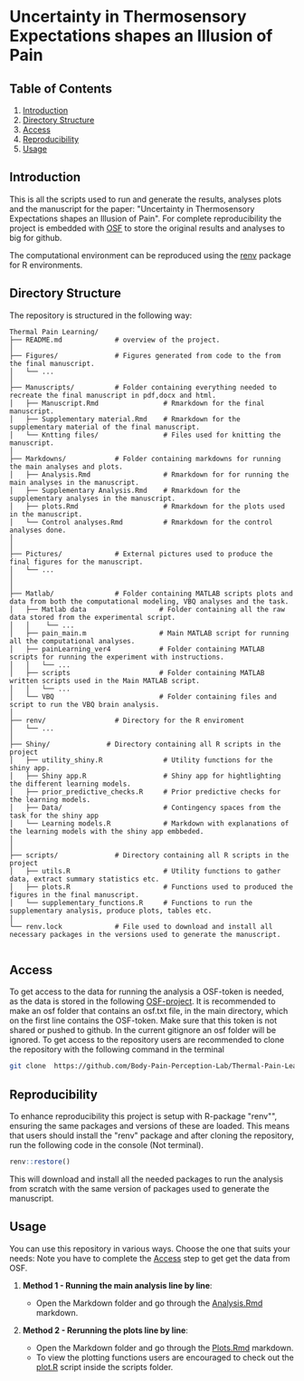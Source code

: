 # Uncertainty in Thermosensory Expectations shapes an Illusion of Pain

## Table of Contents
1. [Introduction](#introduction)
2. [Directory Structure](#directory-structure)
3. [Access](#access)
4. [Reproducibility](#reproducibility)
5. [Usage](#usage)


## Introduction
This is all the scripts used to run and generate the results, analyses plots and the manuscript for the paper:
"Uncertainty in Thermosensory Expectations shapes an Illusion of Pain".
For complete reproducibility the project is embedded with [OSF](https://osf.io/q5z39/) to store the original results and analyses to big for github. 

The computational environment can be reproduced using the [renv](https://rstudio.github.io/renv/articles/renv.html) package for R environments.


## Directory Structure

The repository is structured in the following way:

```         
Thermal Pain Learning/
├── README.md             # overview of the project.
│
├── Figures/              # Figures generated from code to the from the final manuscript.
│   └── ... 
│
├── Manuscripts/          # Folder containing everything needed to recreate the final manuscript in pdf,docx and html.
│   ├── Manuscript.Rmd                # Rmarkdown for the final manuscript.
│   ├── Supplementary material.Rmd    # Rmarkdown for the supplementary material of the final manuscript.
│   └── Kntting files/                # Files used for knitting the manuscript.
│
├── Markdowns/            # Folder containing markdowns for running the main analyses and plots.
│   ├── Analysis.Rmd                  # Rmarkdown for for running the main analyses in the manuscript.
│   ├── Supplementary Analysis.Rmd    # Rmarkdown for the supplementary analyses in the manuscript.
│   ├── plots.Rmd                     # Rmarkdown for the plots used in the manuscript.
│   └── Control analyses.Rmd          # Rmarkdown for the control analyses done.
│
│
├── Pictures/             # External pictures used to produce the final figures for the manuscript.
│   └── ... 
│ 
│ 
├── Matlab/               # Folder containing MATLAB scripts plots and data from both the computational modeling, VBQ analyses and the task.
│   ├── Matlab data                  # Folder containing all the raw data stored from the experimental script.
│   │    └── ... 
│   ├── pain_main.m                  # Main MATLAB script for running all the computational analyses.
│   ├── painLearning_ver4            # Folder containing MATLAB scripts for running the experiment with instructions.
│   │   └── ... 
│   ├── scripts                      # Folder containing MATLAB written scripts used in the Main MATLAB script.
│   │   └── ... 
│   └── VBQ                          # Folder containing files and script to run the VBQ brain analysis.
│
├── renv/                 # Directory for the R enviroment
│   └── ... 
│
├── Shiny/              # Directory containing all R scripts in the project
│   ├── utility_shiny.R               # Utility functions for the shiny app.
│   ├── Shiny app.R                   # Shiny app for hightlighting the different learning models.
│   ├── prior_predictive_checks.R     # Prior predictive checks for the learning models.
│   ├── Data/                         # Contingency spaces from the task for the shiny app
│   └── Learning models.R             # Markdown with explanations of the learning models with the shiny app embbeded.
│
│
├── scripts/              # Directory containing all R scripts in the project
│   ├── utils.R                       # Utility functions to gather data, extract summary statistics etc.
│   ├── plots.R                       # Functions used to produced the figures in the final manuscript.
│   └── supplementary_functions.R     # Functions to run the supplementary analysis, produce plots, tables etc.
│
└── renv.lock             # File used to download and install all necessary packages in the versions used to generate the manuscript.


```

## Access

To get access to the data for running the analysis a OSF-token is needed, as the data is stored in the following [OSF-project](https://osf.io/q5z39/). It is recommended to make an osf folder that contains an osf.txt file, in the main directory, which on the first line contains the OSF-token. Make sure that this token is not shared or pushed to github. In the current gitignore an osf folder will be ignored.
To get access to the repository users are recommended to clone the repository with the following command in the terminal

```bash
git clone  https://github.com/Body-Pain-Perception-Lab/Thermal-Pain-Learning.git
```

## Reproducibility

To enhance reproducibility this project is setup with R-package "renv"", ensuring the same packages and versions of these are loaded. This means that users should install the "renv" package and after cloning the repository, run the following code in the console (Not terminal).

```r
renv::restore()
```

This will download and install all the needed packages to run the analysis from scratch with the same version of packages used to generate the manuscript. 


## Usage

You can use this repository in various ways. Choose the one that suits your needs: Note you have to complete the [Access](#access) step to get get the data from OSF. 

1. **Method 1 - Running the main analysis line by line**:
   - Open the Markdown folder and go through the [Analysis.Rmd](./Markdowns/Analysis.Rmd) markdown.

2. **Method 2 - Rerunning the plots line by line**:
   - Open the Markdown folder and go through the [Plots.Rmd](./Markdowns/Plots.Rmd) markdown.
   - To view the plotting functions users are encouraged to check out the [plot.R](./scripts/plots.R) script inside the scripts folder.


